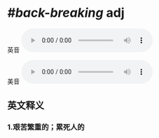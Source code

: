 # ***\#back-breaking*** adj
英音
<audio src="./media/back-breaking1_AAC.aac" controls="controls"></audio>

美音
<audio src="./media/back-breaking2_AAC.aac" controls="controls"></audio>



  

英文释义
---
### 1.**艰苦繁重的；累死人的**  


